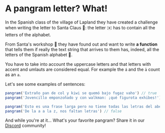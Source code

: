 # A pangram letter? What!

In the Spanish class of the village of Lapland they have created a challenge when writing the letter to Santa Claus 🎅: the letter ✉️ has to contain all the letters of the alphabet.

From Santa's workshop 🎅 they have found out and want to write **a function** that tells them if really the text string that arrives to them has, indeed, all the letters of the Spanish alphabet 🔎.

You have to take into account the uppercase letters and that letters with accent and umlauts are considered equal. For example the `á` and the `ä` count as an `a`.

Let's see some examples of sentences:

```JavaScript
pangram('Extraño pan de col y kiwi se quemó bajo fugaz vaho') // true
pangram('Jovencillo emponzoñado y con walkman: ¡qué figurota exhibes!') // true

pangram('Esto es una frase larga pero no tiene todas las letras del abecedario') // false
pangram('De la a a la z, nos faltan letras') // false
```

And while you're at it... What's your favorite pangram? Share it in our [Discord](https://discord.com/invite/midudev) community!